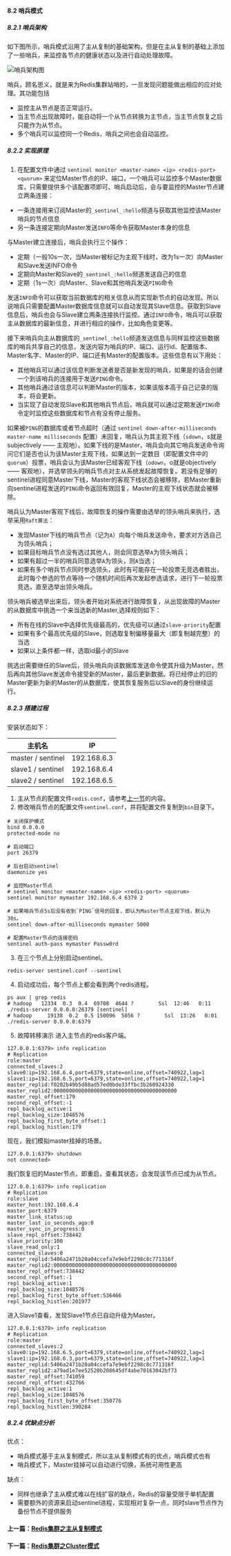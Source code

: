 #### 8.2 哨兵模式
##### 8.2.1 哨兵架构
如下图所示，哨兵模式沿用了主从复制的基础架构，但是在主从复制的基础上添加了一些哨兵，来监控各节点的健康状态以及进行自动处理故障。

![哨兵架构图](../img/哨兵模式.png)

哨兵，顾名思义，就是来为Redis集群站哨的，一旦发现问题能做出相应的应对处理。其功能包括
- 监控主从节点是否正常运行。
- 当主节点出现故障时，能自动将一个从节点转换为主节点，当主节点恢复之后只能作为从节点。
- 多个哨兵可以监控同一个Redis，哨兵之间也会自动监控。

##### 8.2.2 实现原理
1. 在配置文件中通过 `sentinel monitor <master-name> <ip> <redis-port> <quorum>` 来定位Master节点的IP、端口，一个哨兵可以监控多个Master数据库，只需要提供多个该配置项即可。哨兵启动后，会与要监控的Master节点建立两条连接：
- 一条连接用来订阅Master的`_sentinel_:hello`频道与获取其他监控该Master哨兵的节点信息
- 另一条连接定期向Master发送`INFO`等命令获取Master本身的信息

与Master建立连接后，哨兵会执行三个操作：
- 定期（一般10s一次，当Master被标记为主观下线时，改为1s一次）向Master和Slave发送INFO命令
- 定期向Master和Slave的`_sentinel_:hello`频道发送自己的信息
- 定期（1s一次）向Master、Slave和其他哨兵发送`PING`命令

发送`INFO`命令可以获取当前数据库的相关信息从而实现新节点的自动发现。所以说哨兵只需要配置Master数据库信息就可以自动发现其Slave信息。获取到Slave信息后，哨兵也会与Slave建立两条连接执行监控。通过`INFO`命令，哨兵可以获取主从数据库的最新信息，并进行相应的操作，比如角色变更等。

接下来哨兵向主从数据库的`_sentinel_:hello`频道发送信息与同样监控这些数据库的哨兵共享自己的信息，发送内容为哨兵的IP、端口、运行id、配置版本、Master名字、Master的IP、端口还有Master的配置版本。这些信息有以下用处：
- 其他哨兵可以通过该信息判断发送者是否是新发现的哨兵，如果是的话会创建一个到该哨兵的连接用于发送`PING`命令。
- 其他哨兵通过该信息可以判断Master的版本，如果该版本高于自己记录的版本，将会更新。
- 当实现了自动发现Slave和其他哨兵节点后，哨兵就可以通过定期发送`PING`命令定时监控这些数据库和节点有没有停止服务。

如果被`PING`的数据库或者节点超时（通过 `sentinel down-after-milliseconds master-name milliseconds` 配置）未回复，哨兵认为其主观下线（`sdown`，s就是subjectively —— 主观地）。如果下线的是Master，哨兵会向其它哨兵发送命令询问它们是否也认为该Master主观下线，如果达到一定数目（即配置文件中的`quorum`）投票，哨兵会认为该Master已经客观下线（`odown`，o就是objectively —— 客观地），并选举领头的哨兵节点对主从系统发起故障恢复。若没有足够的sentinel进程同意Master下线，Master的客观下线状态会被移除，若Master重新向sentinel进程发送的`PING`命令返回有效回复，Master的主观下线状态就会被移除。

哨兵认为Master客观下线后，故障恢复的操作需要由选举的领头哨兵来执行，选举采用`Raft算法`：
- 发现Master下线的哨兵节点（记为`A`）向每个哨兵发送命令，要求对方选自己为领头哨兵；
- 如果目标哨兵节点没有选过其他人，则会同意选举`A`为领头哨兵；
- 如果有超过一半的哨兵同意选举`A`为领头，则`A`当选；
- 如果有多个哨兵节点同时参选领头，此时有可能存在一轮投票无竞选者胜出，此时每个参选的节点等待一个随机时间后再次发起参选请求，进行下一轮投票竞选，直至选举出领头哨兵。

领头哨兵被选举出来后，领头者开始对系统进行故障恢复，从出现故障的Master的从数据库中挑选一个来当选新的Master,选择规则如下：
- 所有在线的Slave中选择优先级最高的，优先级可以通过`slave-priority`配置
- 如果有多个最高优先级的Slave，则选取复制偏移量最大（即复制越完整）的当选
- 如果以上条件都一样，选取id最小的Slave

挑选出需要继任的Slave后，领头哨兵向该数据库发送命令使其升级为Master，然后再向其他Slave发送命令接受新的Master，最后更新数据。将已经停止的旧的Master更新为新的Master的从数据库，使其恢复服务后以Slave的身份继续运行。

##### 8.2.3 搭建过程
安装状态如下：

| 主机名  |  IP    |
| ------ | ------ |
| master / sentinel | 192.168.6.3 |
| slave1 / sentinel | 192.168.6.4 |
| slave2 / sentinel | 192.168.6.5 |

1. 主从节点的配置文件`redis.conf`，请参考[上一节](https://www.jianshu.com/p/88bbb38008da)的内容。
2. 修改哨兵节点的配置文件`sentinel.conf`，并将配置文件复制到`bin`目录下。
```
# 关闭保护模式
bind 0.0.0.0
protected-mode no

# 启动端口
port 26379

# 后台启动sentinel
daemonize yes

# 监控Master节点
# sentinel monitor <master-name> <ip> <redis-port> <quorum>
sentinel monitor mymaster 192.168.6.4 6379 2

# 如果哨兵节点5s后没有收到`PING`信号的回复，即认为Master节点主观下线，默认为30s。
sentinel down-after-milliseconds mymaster 5000

# 配置Master节点的连接密码
sentinel auth-pass mymaster Passw0rd
```
3. 在三个节点上分别启动sentinel。
```
redis-server sentinel.conf --sentinel
```
4.  启动成功后，每个节点上都会看到两个redis进程。
```
ps aux | grep redis
# hadoop   12334  0.3  0.4  69708  4644 ?        Ssl  12:46   0:11 ./redis-server 0.0.0.0:26379 [sentinel]
# hadoop     19138  0.2  0.5 150096  5056 ?        Ssl  13:26   0:01 ./redis-server 0.0.0.0:6379
```
5. 故障转移演示
进入主节点的redis客户端。
```
127.0.0.1:6379> info replication
# Replication
role:master
connected_slaves:2
slave0:ip=192.168.6.4,port=6379,state=online,offset=740922,lag=1
slave1:ip=192.168.6.5,port=6379,state=online,offset=740922,lag=1
master_replid:f0202b49b5d88ad57ed0bde33ffbc3b260924330
master_replid2:0000000000000000000000000000000000000000
master_repl_offset:179
second_repl_offset:-1
repl_backlog_active:1
repl_backlog_size:1048576
repl_backlog_first_byte_offset:1
repl_backlog_histlen:179
```
现在，我们模拟master挂掉的场景。
```
127.0.0.1:6379> shutdown
not connected> 
```
我们恢复旧的Master节点，即重启，查看其状态，会发现该节点已成为从节点。
```
127.0.0.1:6379> info replication
# Replication
role:slave
master_host:192.168.6.4
master_port:6379
master_link_status:up
master_last_io_seconds_ago:0
master_sync_in_progress:0
slave_repl_offset:738442
slave_priority:100
slave_read_only:1
connected_slaves:0
master_replid:5406a2471b20a04ccefa7e9ebf2298c8c771316f
master_replid2:0000000000000000000000000000000000000000
master_repl_offset:738442
second_repl_offset:-1
repl_backlog_active:1
repl_backlog_size:1048576
repl_backlog_first_byte_offset:536466
repl_backlog_histlen:201977
```
进入Slave1查看，发现Slave1节点已自动升级为Master。
```
127.0.0.1:6379> info replication
# Replication
role:master
connected_slaves:2
slave0:ip=192.168.6.5,port=6379,state=online,offset=740922,lag=1
slave1:ip=192.168.6.3,port=6379,state=online,offset=740922,lag=1
master_replid:5406a2471b20a04ccefa7e9ebf2298c8c771316f
master_replid2:a79ad1e7ee52520b208645df4abe70163042bf73
master_repl_offset:741059
second_repl_offset:432766
repl_backlog_active:1
repl_backlog_size:1048576
repl_backlog_first_byte_offset:350776
repl_backlog_histlen:390284
```

##### 8.2.4 优缺点分析
优点：
- 哨兵模式基于主从复制模式，所以主从复制模式有的优点，哨兵模式也有
- 哨兵模式下，Master挂掉可以自动进行切换，系统可用性更高

缺点：
- 同样也继承了主从模式难以在线扩容的缺点，Redis的容量受限于单机配置
- 需要额外的资源来启动sentinel进程，实现相对复杂一点，同时slave节点作为备份节点不提供服务


#### 上一篇：[Redis集群之主从复制模式](10-Redis集群之主从复制模式.md)
#### 下一篇：[Redis集群之Cluster模式](12-Redis集群之Cluster模式.md)
